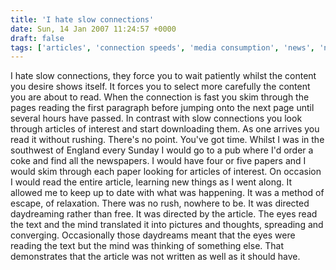 ```yaml
---
title: 'I hate slow connections'
date: Sun, 14 Jan 2007 11:24:57 +0000
draft: false
tags: ['articles', 'connection speeds', 'media consumption', 'news', 'newspapers', 'pub', 'random']
---
```


I hate slow connections, they force you to wait patiently whilst the content you desire shows itself. It forces you to select more carefully the content you are about to read. When the connection is fast you skim through the pages reading the first paragraph before jumping onto the next page until several hours have passed. In contrast with slow connections you look through articles of interest and start downloading them. As one arrives you read it without rushing. There's no point. You've got time. Whilst I was in the southwest of England every Sunday I would go to a pub where I'd order a coke and find all the newspapers. I would have four or five papers and I would skim through each paper looking for articles of interest. On occasion I would read the entire article, learning new things as I went along. It allowed me to keep up to date with what was happening. It was a method of escape, of relaxation. There was no rush, nowhere to be. It was directed daydreaming rather than free. It was directed by the article. The eyes read the text and the mind translated it into pictures and thoughts, spreading and converging. Occasionally those daydreams meant that the eyes were reading the text but the mind was thinking of something else. That demonstrates that the article was not written as well as it should have.